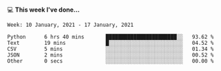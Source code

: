 💻 **This week I've done...**

<!--START_SECTION:waka-->
```text
Week: 10 January, 2021 - 17 January, 2021

Python      6 hrs 40 mins       ███████████████████████░░   93.62 % 
Text        19 mins             █░░░░░░░░░░░░░░░░░░░░░░░░   04.52 % 
CSV         5 mins              ░░░░░░░░░░░░░░░░░░░░░░░░░   01.34 % 
JSON        2 mins              ░░░░░░░░░░░░░░░░░░░░░░░░░   00.52 % 
Other       0 secs              ░░░░░░░░░░░░░░░░░░░░░░░░░   00.00 %
```
<!--END_SECTION:waka-->
